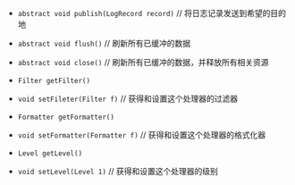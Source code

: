 - `abstract void publish(LogRecord record)`
// 将日志记录发送到希望的目的地

- `abstract void flush()`
// 刷新所有已缓冲的数据

- `abstract void close()`
// 刷新所有已缓冲的数据，并释放所有相关资源

- `Filter getFilter()`
- `void setFileter(Filter f)`
// 获得和设置这个处理器的过滤器

- `Formatter getFormatter()`
- `void setFormatter(Formatter f)`
// 获得和设置这个处理器的格式化器

- `Level getLevel()`
- `void setLevel(Level 1)`
// 获得和设置这个处理器的级别

